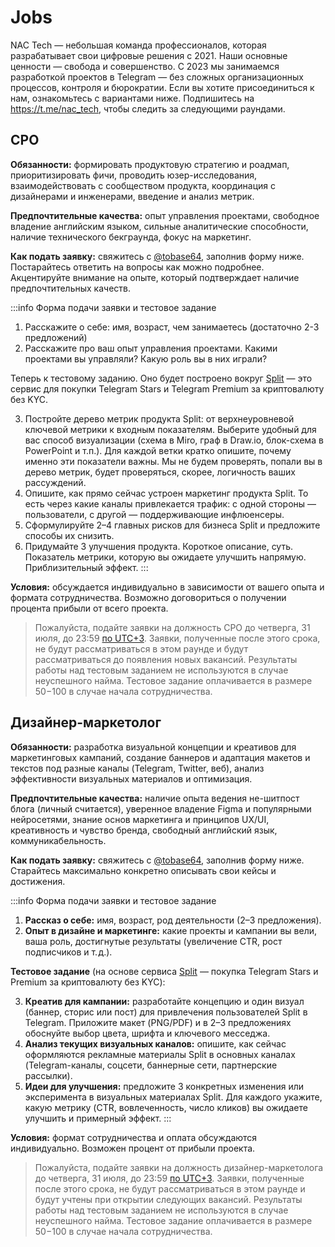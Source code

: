 # Jobs
NAC Tech — небольшая команда профессионалов, которая разрабатывает свои цифровые решения с 2021. Наши основные ценности — свобода и совершенство. С 2023 мы занимаемся разработкой проектов в Telegram — без сложных организационных процессов, контроля и бюрократии. Если вы хотите присоединиться к нам, ознакомьтесь с вариантами ниже. Подпишитесь на https://t.me/nac_tech, чтобы следить за следующими раундами.

## CPO
**Обязанности:** формировать продуктовую стратегию и роадмап, приоритизировать фичи, проводить юзер-исследования, взаимодействовать с сообществом продукта, координация с дизайнерами и инженерами, введение и анализ метрик.

**Предпочтительные качества:** опыт управления проектами, свободное владение английским языком, сильные аналитические способности, наличие технического бекграунда, фокус на маркетинг.

**Как подать заявку:** свяжитесь с [@tobase64](https://t.me/tobase64), заполнив форму ниже. Постарайтесь ответить на вопросы как можно подробнее. Акцентируйте внимание на опыте, который подтверждает наличие предпочтительных качеств.

:::info Форма подачи заявки и тестовое задание
1. Расскажите о себе: имя, возраст, чем занимаетесь (достаточно 2-3 предложений)
2. Расскажите про ваш опыт управления проектами. Какими проектами вы управляли? Какую роль вы в них играли?


Теперь к тестовому заданию. Оно будет построено вокруг [Split](https://split.tg) — это сервис для покупки Telegram Stars и Telegram Premium за криптовалюту без KYC.

3. Постройте дерево метрик продукта Split: от верхнеуровневой ключевой метрики к входным показателям. Выберите удобный для вас способ визуализации (схема в Miro, граф в Draw.io, блок-схема в PowerPoint и т.п.). Для каждой ветки кратко опишите, почему именно эти показатели важны. Мы не будем проверять, попали вы в дерево метрик, будет проверяться, скорее, логичность ваших рассуждений.
4. Опишите, как прямо сейчас устроен маркетинг продукта Split. То есть через какие каналы привлекается трафик: с одной стороны — пользователи, с другой — поддерживающие инфлюенсеры.
5. Сформулируйте 2–4 главных рисков для бизнеса Split и предложите способы их снизить.
6. Придумайте 3 улучшения продукта. Короткое описание, суть. Показатель метрики, которую вы ожидаете улучшить напрямую. Приблизительный эффект.
:::

**Условия:** обсуждается индивидуально в зависимости от вашего опыта и формата сотрудничества. Возможно договориться о получении процента прибыли от всего проекта.

> Пожалуйста, подайте заявки на должность CPO до четверга, 31 июля, до 23:59 [по UTC+3](https://www.google.com/search?q=time+in+moscow+now). Заявки, полученные после этого срока, не будут рассматриваться в этом раунде и будут рассматриваться до появления новых вакансий. Результаты работы над тестовым заданием не используются в случае неуспешного найма. Тестовое задание оплачивается в размере $50-$100 в случае начала сотрудничества.


## Дизайнер-маркетолог

**Обязанности:** разработка визуальной концепции и креативов для маркетинговых кампаний, создание баннеров и адаптация макетов и текстов под разные каналы (Telegram, Twitter, веб), анализ эффективности визуальных материалов и оптимизация.

**Предпочтительные качества:** наличие опыта ведения не-шитпост блога (личный считается), уверенное владение Figma и популярными нейросетями, знание основ маркетинга и принципов UX/UI, креативность и чувство бренда, свободный английский язык, коммуникабельность.

**Как подать заявку:** свяжитесь с [@tobase64](https://t.me/tobase64), заполнив форму ниже. Старайтесь максимально конкретно описывать свои кейсы и достижения.

:::info Форма подачи заявки и тестовое задание

1. **Рассказ о себе:** имя, возраст, род деятельности (2–3 предложения).
2. **Опыт в дизайне и маркетинге:** какие проекты и кампании вы вели, ваша роль, достигнутые результаты (увеличение CTR, рост подписчиков и т. д.).

**Тестовое задание** (на основе сервиса [Split](https://split.tg) — покупка Telegram Stars и Premium за криптовалюту без KYC):

3. **Креатив для кампании:** разработайте концепцию и один визуал (баннер, сторис или пост) для привлечения пользователей Split в Telegram. Приложите макет (PNG/PDF) и в 2–3 предложениях обоснуйте выбор цвета, шрифта и ключевого месседжа.
4. **Анализ текущих визуальных каналов:** опишите, как сейчас оформляются рекламные материалы Split в основных каналах (Telegram-каналы, соцсети, баннерные сети, партнерские рассылки).
5. **Идеи для улучшения:** предложите 3 конкретных изменения или эксперимента в визуальных материалах Split. Для каждого укажите, какую метрику (CTR, вовлеченность, число кликов) вы ожидаете улучшить и примерный эффект.
:::

**Условия:** формат сотрудничества и оплата обсуждаются индивидуально. Возможен процент от прибыли проекта.

> Пожалуйста, подайте заявки на должность дизайнер-маркетолога до четверга, 31 июля, до 23:59 [по UTC+3](https://www.google.com/search?q=time+in+moscow+now). Заявки, полученные после этого срока, не будут рассматриваться в этом раунде и будут учтены при открытии следующих вакансий. Результаты работы над тестовым заданием не используются в случае неуспешного найма. Тестовое задание оплачивается в размере $50-$100 в случае начала сотрудничества.
